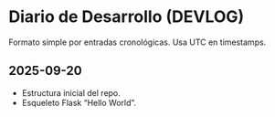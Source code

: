 # Diario de Desarrollo (DEVLOG)

Formato simple por entradas cronológicas. Usa UTC en timestamps.

## 2025-09-20
- Estructura inicial del repo.
- Esqueleto Flask “Hello World”.

